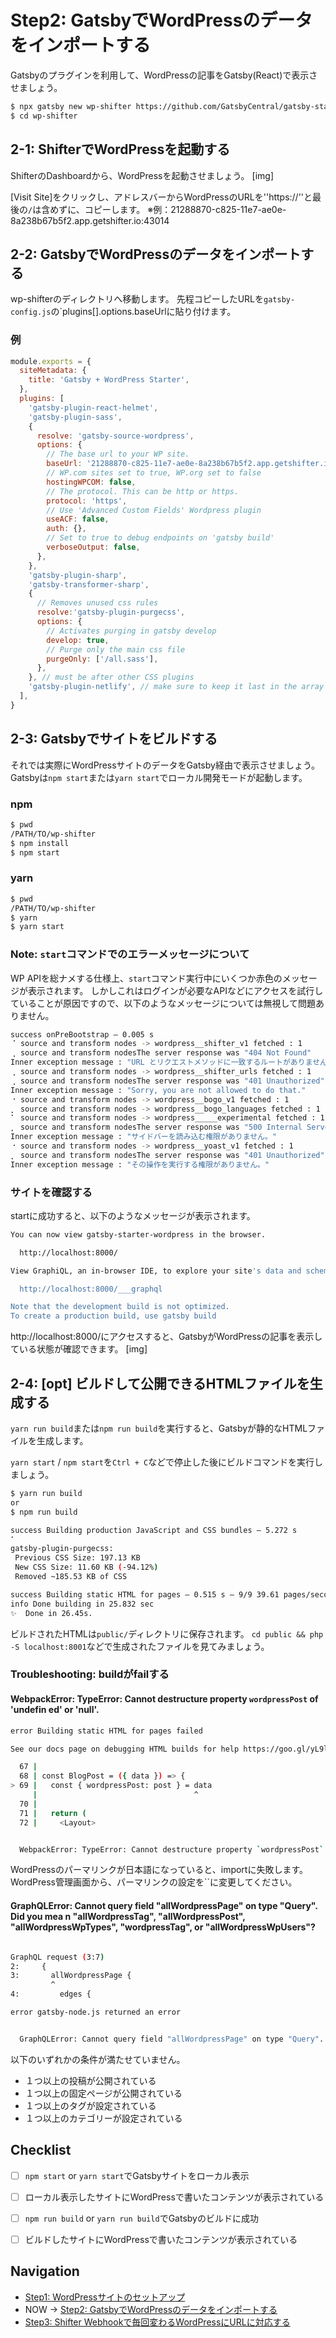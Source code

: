 # Step2: GatsbyでWordPressのデータをインポートする
Gatsbyのプラグインを利用して、WordPressの記事をGatsby(React)で表示させましょう。

```bash
$ npx gatsby new wp-shifter https://github.com/GatsbyCentral/gatsby-starter-wordpress
$ cd wp-shifter
```

## 2-1: ShifterでWordPressを起動する
ShifterのDashboardから、WordPressを起動させましょう。
[img]

[Visit Site]をクリックし、アドレスバーからWordPressのURLを''https://''と最後の`/`は含めずに、コピーします。
※例：21288870-c825-11e7-ae0e-8a238b67b5f2.app.getshifter.io:43014


## 2-2: GatsbyでWordPressのデータをインポートする
wp-shifterのディレクトリへ移動します。
先程コピーしたURLを`gatsby-config.js`の`plugins[].options.baseUrlに貼り付けます。


### 例
```javascript
module.exports = {
  siteMetadata: {
    title: 'Gatsby + WordPress Starter',
  },
  plugins: [
    'gatsby-plugin-react-helmet',
    'gatsby-plugin-sass',
    {
      resolve: 'gatsby-source-wordpress',
      options: {
        // The base url to your WP site.
        baseUrl: '21288870-c825-11e7-ae0e-8a238b67b5f2.app.getshifter.io:43014',
        // WP.com sites set to true, WP.org set to false
        hostingWPCOM: false,
        // The protocol. This can be http or https.
        protocol: 'https',
        // Use 'Advanced Custom Fields' Wordpress plugin
        useACF: false,
        auth: {},
        // Set to true to debug endpoints on 'gatsby build'
        verboseOutput: false,
      },
    },
    'gatsby-plugin-sharp',
    'gatsby-transformer-sharp',
    {
      // Removes unused css rules
      resolve:'gatsby-plugin-purgecss',
      options: {
        // Activates purging in gatsby develop
        develop: true,
        // Purge only the main css file
        purgeOnly: ['/all.sass'],
      },
    }, // must be after other CSS plugins
    'gatsby-plugin-netlify', // make sure to keep it last in the array
  ],
}

```

## 2-3: Gatsbyでサイトをビルドする
それでは実際にWordPressサイトのデータをGatsby経由で表示させましょう。
Gatsbyは`npm start`または`yarn start`でローカル開発モードが起動します。

### npm
```bash
$ pwd
/PATH/TO/wp-shifter
$ npm install
$ npm start
```

### yarn
```bash
$ pwd
/PATH/TO/wp-shifter
$ yarn
$ yarn start
```

### Note: `start`コマンドでのエラーメッセージについて
WP APIを総ナメする仕様上、`start`コマンド実行中にいくつか赤色のメッセージが表示されます。
しかしこれはログインが必要なAPIなどにアクセスを試行していることが原因ですので、以下のようなメッセージについては無視して問題ありません。

```bash
success onPreBootstrap — 0.005 s
⠈ source and transform nodes -> wordpress__shifter_v1 fetched : 1
⢀ source and transform nodesThe server response was "404 Not Found"
Inner exception message : "URL とリクエストメソッドに一致するルートがありません"
⢀ source and transform nodes -> wordpress__shifter_urls fetched : 1
⢀ source and transform nodesThe server response was "401 Unauthorized"
Inner exception message : "Sorry, you are not allowed to do that."
⠐ source and transform nodes -> wordpress__bogo_v1 fetched : 1
⡀ source and transform nodes -> wordpress__bogo_languages fetched : 1
⠁ source and transform nodes -> wordpress_____experimental fetched : 1
⡀ source and transform nodesThe server response was "500 Internal Server Error"
Inner exception message : "サイドバーを読み込む権限がありません。"
⠐ source and transform nodes -> wordpress__yoast_v1 fetched : 1
⡀ source and transform nodesThe server response was "401 Unauthorized"
Inner exception message : "その操作を実行する権限がありません。"
```

### サイトを確認する
startに成功すると、以下のようなメッセージが表示されます。

```bash
You can now view gatsby-starter-wordpress in the browser.

  http://localhost:8000/

View GraphiQL, an in-browser IDE, to explore your site's data and schema

  http://localhost:8000/___graphql

Note that the development build is not optimized.
To create a production build, use gatsby build
```

http://localhost:8000/にアクセスすると、GatsbyがWordPressの記事を表示している状態が確認できます。
[img]

## 2-4: [opt] ビルドして公開できるHTMLファイルを生成する

`yarn run build`または`npm run build`を実行すると、Gatsbyが静的なHTMLファイルを生成します。

`yarn start` / `npm start`を`Ctrl + C`などで停止した後にビルドコマンドを実行しましょう。

```bash
$ yarn run build
or
$ npm run build

success Building production JavaScript and CSS bundles — 5.272 s
⠁  
gatsby-plugin-purgecss:
 Previous CSS Size: 197.13 KB
 New CSS Size: 11.60 KB (-94.12%)
 Removed ~185.53 KB of CSS

success Building static HTML for pages — 0.515 s — 9/9 39.61 pages/second
info Done building in 25.832 sec
✨  Done in 26.45s.
```

ビルドされたHTMLは`public/`ディレクトリに保存されます。
`cd public && php -S localhost:8001`などで生成されたファイルを見てみましょう。

### Troubleshooting: buildがfailする

#### WebpackError: TypeError: Cannot destructure property `wordpressPost` of 'undefin  ed' or 'null'.

```bash
error Building static HTML for pages failed

See our docs page on debugging HTML builds for help https://goo.gl/yL9lND

  67 | 
  68 | const BlogPost = ({ data }) => {
> 69 |   const { wordpressPost: post } = data
     |                                   ^
  70 | 
  71 |   return (
  72 |     <Layout>


  WebpackError: TypeError: Cannot destructure property `wordpressPost` of 'undefin  ed' or 'null'.
```

WordPressのパーマリンクが日本語になっていると、importに失敗します。
WordPress管理画面から、パーマリンクの設定を``に変更してください。

#### GraphQLError: Cannot query field "allWordpressPage" on type "Query". Did you mea  n "allWordpressTag", "allWordpressPost", "allWordpressWpTypes", "wordpressTag",   or "allWordpressWpUsers"?
```bash

GraphQL request (3:7)
2:     {
3:       allWordpressPage {
         ^
4:         edges {

error gatsby-node.js returned an error


  GraphQLError: Cannot query field "allWordpressPage" on type "Query". Did you mea  n "allWordpressTag", "allWordpressPost", "allWordpressWpTypes", "wordpressTag",   or "allWordpressWpUsers"?
```

以下のいずれかの条件が満たせていません。

- １つ以上の投稿が公開されている
- １つ以上の固定ページが公開されている
- １つ以上のタグが設定されている
- １つ以上のカテゴリーが設定されている


## Checklist

- [ ] `npm start` or `yarn start`でGatsbyサイトをローカル表示
- [ ] ローカル表示したサイトにWordPressで書いたコンテンツが表示されている
- [ ] `npm run build` or `yarn run build`でGatsbyのビルドに成功
- [ ] ビルドしたサイトにWordPressで書いたコンテンツが表示されている


## Navigation
- [Step1: WordPressサイトのセットアップ](./step1.md)
- NOW -> [Step2: GatsbyでWordPressのデータをインポートする](./step2.md)
- [Step3: Shifter Webhookで毎回変わるWordPressにURLに対応する](./step3.md)